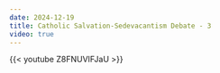 ```yaml
---
date: 2024-12-19
title: Catholic Salvation-Sedevacantism Debate - 3
video: true
---
```



{{< youtube Z8FNUVIFJaU >}}

